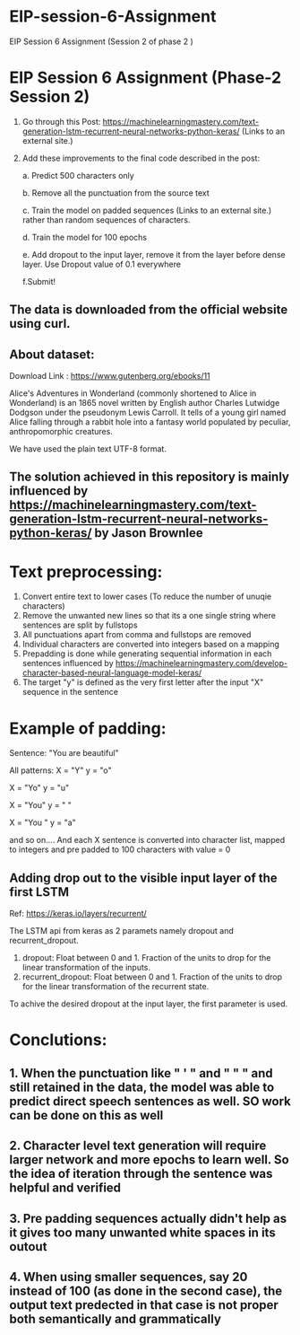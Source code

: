 # EIP-session-6-Assignment
EIP Session 6 Assignment (Session 2 of phase 2 )

# EIP Session 6 Assignment  (Phase-2 Session 2)


   1. Go through this Post: https://machinelearningmastery.com/text-generation-lstm-recurrent-neural-networks-python-keras/ (Links to an external site.)
   
   2. Add these improvements to the final code described in the post:
    
        a. Predict 500 characters only
        
        b. Remove all the punctuation from the source text
        
        c. Train the model on padded sequences (Links to an external site.) rather than random sequences of characters. 
        
        d. Train the model for 100 epochs
        
        e. Add dropout to the input layer, remove it from the layer before dense layer. Use Dropout value of 0.1 everywhere
        
        f.Submit!

## The data is downloaded from the official website using curl.

## About dataset:

Download Link : https://www.gutenberg.org/ebooks/11

Alice's Adventures in Wonderland (commonly shortened to Alice in Wonderland) is an 1865 novel written by English author Charles Lutwidge Dodgson under the pseudonym Lewis Carroll. It tells of a young girl named Alice falling through a rabbit hole into a fantasy world populated by peculiar, anthropomorphic creatures.

We have used the plain text UTF-8 format.

## The solution achieved in this repository is mainly influenced by https://machinelearningmastery.com/text-generation-lstm-recurrent-neural-networks-python-keras/ by Jason Brownlee

# Text preprocessing:
  1.  Convert entire text to lower cases (To reduce the number of unuqie characters)
  2. Remove the unwanted new lines so that its a one single string where sentences are split by fullstops
  3. All punctuations apart from comma and fullstops are removed
  4. Individual characters are converted into integers based on a mapping
  5. Prepadding is done while generating sequential information in each sentences influenced by https://machinelearningmastery.com/develop-character-based-neural-language-model-keras/
  6. The target "y" is defined as the very first letter after the input "X" sequence in the sentence
 
 
 # Example of padding:
 
 Sentence: "You are beautiful"
 
 All patterns:
 X = "Y"            y = "o"
 
 X = "Yo"           y = "u"
 
 X = "You"          y = " "
 
 X = "You "         y = "a"
 
 and so on.... 
 And each X sentence is converted into character list, mapped to integers and pre padded to 100 characters with value = 0
 
 ## Adding drop out to the visible input layer of the first LSTM

Ref: https://keras.io/layers/recurrent/

The LSTM api from keras as 2 paramets namely dropout and recurrent_dropout.
1. dropout: Float between 0 and 1. Fraction of the units to drop for the linear transformation of the inputs.
2. recurrent_dropout: Float between 0 and 1. Fraction of the units to drop for the linear transformation of the recurrent state.

To achive the desired dropout at the input layer, the first parameter is used.

# Conclutions:

## 1. When the punctuation like " ' " and " " " and still retained in the data, the model was able to predict direct speech sentences as well. SO work can be done on this as well

## 2. Character level text generation will require larger network and more epochs to learn well. So the idea of iteration through the sentence was helpful and verified

## 3. Pre padding sequences actually didn't help as it gives too many unwanted white spaces in its outout

## 4. When using smaller sequences, say 20 instead of 100 (as done in the second case), the output text predected in that case is not proper both semantically and grammatically




